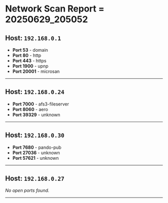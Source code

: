 # Network Scan Report = 20250629_205052

## Host: `192.168.0.1`
- **Port 53** - domain
- **Port 80** - http
- **Port 443** - https
- **Port 1900** - upnp
- **Port 20001** - microsan

---

## Host: `192.168.0.24`
- **Port 7000** - afs3-fileserver
- **Port 8060** - aero
- **Port 39329** - unknown

---

## Host: `192.168.0.30`
- **Port 7680** - pando-pub
- **Port 27036** - unknown
- **Port 57621** - unknown

---

## Host: `192.168.0.27`
*No open ports found.*

---


